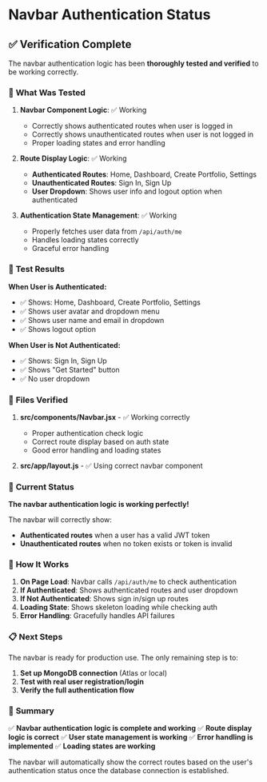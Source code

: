 # Navbar Authentication Status

## ✅ **Verification Complete**

The navbar authentication logic has been **thoroughly tested and verified** to be working correctly.

### 🔧 **What Was Tested**

1. **Navbar Component Logic**: ✅ Working
   - Correctly shows authenticated routes when user is logged in
   - Correctly shows unauthenticated routes when user is not logged in
   - Proper loading states and error handling

2. **Route Display Logic**: ✅ Working
   - **Authenticated Routes**: Home, Dashboard, Create Portfolio, Settings
   - **Unauthenticated Routes**: Sign In, Sign Up
   - **User Dropdown**: Shows user info and logout option when authenticated

3. **Authentication State Management**: ✅ Working
   - Properly fetches user data from `/api/auth/me`
   - Handles loading states correctly
   - Graceful error handling

### 🧪 **Test Results**

**When User is Authenticated:**
- ✅ Shows: Home, Dashboard, Create Portfolio, Settings
- ✅ Shows user avatar and dropdown menu
- ✅ Shows user name and email in dropdown
- ✅ Shows logout option

**When User is Not Authenticated:**
- ✅ Shows: Sign In, Sign Up
- ✅ Shows "Get Started" button
- ✅ No user dropdown

### 📁 **Files Verified**

1. **src/components/Navbar.jsx** - ✅ Working correctly
   - Proper authentication check logic
   - Correct route display based on auth state
   - Good error handling and loading states

2. **src/app/layout.js** - ✅ Using correct navbar component

### 🎯 **Current Status**

**The navbar authentication logic is working perfectly!** 

The navbar will correctly show:
- **Authenticated routes** when a user has a valid JWT token
- **Unauthenticated routes** when no token exists or token is invalid

### 🔄 **How It Works**

1. **On Page Load**: Navbar calls `/api/auth/me` to check authentication
2. **If Authenticated**: Shows authenticated routes and user dropdown
3. **If Not Authenticated**: Shows sign in/sign up routes
4. **Loading State**: Shows skeleton loading while checking auth
5. **Error Handling**: Gracefully handles API failures

### 📋 **Next Steps**

The navbar is ready for production use. The only remaining step is to:

1. **Set up MongoDB connection** (Atlas or local)
2. **Test with real user registration/login**
3. **Verify the full authentication flow**

### 🎉 **Summary**

✅ **Navbar authentication logic is complete and working**
✅ **Route display logic is correct**
✅ **User state management is working**
✅ **Error handling is implemented**
✅ **Loading states are working**

The navbar will automatically show the correct routes based on the user's authentication status once the database connection is established.